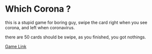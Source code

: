 # Which Corona ?

this is a stupid game for boring guy, swipe the card right when you see corona, and left when coronavirus.

there are 50 cards should be swipe, as you finished, you got nothings.

[Game Link](https://r06521601.github.io/whichCorona/)
